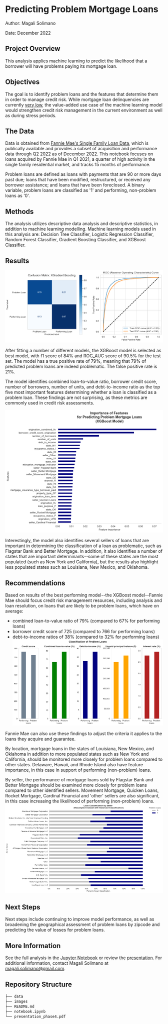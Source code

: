 # Predicting Problem Mortgage Loans

Author: Magali Solimano

Date: December 2022

## Project Overview

This analysis applies machine learning to predict the likelihood that a borrower will have problems paying its mortgage loan.

## Objectives

The goal is to identify problem loans and the features that determine them in order to manage credit risk. While mortgage loan delinquencies are currently [very low](https://www.newyorkfed.org/microeconomics/hhdc), the value-added use case of
the machine learning model would strengthen credit risk management in the current environment as well as during stress periods.

## The Data

Data is obtained from [Fannie Mae's Single Family Loan Data](https://capitalmarkets.fanniemae.com/credit-risk-transfer/single-family-credit-risk-transfer/fannie-mae-single-family-loan-performance-data), which is publically available and provides a subset of acquisition and performance data through Q2 2022 as of December 2022. This notebook focuses on loans acquired by Fannie Mae in Q1 2021, a quarter of high activity in the single family residential market, and tracks 15 months of performance.

Problem loans are defined as loans with payments that are 90 or more days past due; loans that have been modified, restructured, or received any borrower assistance; and loans that have been foreclosed. A binary variable, problem loans are classified as '1' and performing, non-problem loans as '0'.

## Methods
The analysis utilizes descriptive data analysis and descriptive statistics, in addition to machine learning modelling. Machine learning models used in this analysis are: Decision Tree Classifier, Logistic Regression Classifier, Random Forest Classifier, Gradient Boosting Classifier, and XGBoost Classifier.

## Results
![cm_auc](./images/cm_auc.png)

After fitting a number of different models, the XGBoost model is selected as best model, with f1 score of 84% and ROC_AUC score of 90.5% for the test set. The model has a true positive rate of 79%, meaning that 79% of predicted problem loans are indeed problematic. The false positive rate is 21%.

The model identifies combined loan-to-value ratio, borrower credit score, number of borrowers, number of units, and debt-to-income ratio as the top five most important features determining whether a loan is classified
as a problem loan. These findings are not surprising, as these metrics are commonly used in credit risk assessments.

![feature_importance](./images/feature_importance.png)

Interestingly, the model also identifies several sellers of loans that are important in determining the classification of a loan as problematic, such as Flagstar Bank and Better Mortgage. In addition, it also identifies a number of states that are important determinants--some of these states are the most populated (such as New York and California), but the results also highlight less populated states such as Louisiana, New Mexico, and Oklahoma.

## Recommendations
Based on results of the best performing model--the XGBoost model--Fannie Mae should focus credit risk management resources, including analysis and loan resolution, on loans that are likely to be problem loans,
which have on average:

- combined loan-to-value ratio of 79% (compared to 67% for performing loans)
- borrower credit score of 725 (compared to 766 for performing loans)
- debt-to-income ratios of 38% (compared to 32% for performing loans)
![classification_by_feature](./images/classification_by_feature.png)

Fannie Mae can also use these findings to adjust the criteria it applies to the loans they acquire and guarantee.

By location, mortgage loans in the states of Louisiana, New Mexico, and Oklahoma in addition to more populated states such as New York and California, should be monitored more closely for problem loans compared to other states. Delaware, Hawaii, and Rhode Island also have feature importance, in this case in support of performing (non-problem) loans.

By seller, the performance of mortgage loans sold by Flagstar Bank and Better Mortgage should be examined more closely for problem loans compared to other identified sellers. Movement Mortgage, Quicken Loans, Rocket Mortgage,
Cardinal Financial and 'other' sellers are also significant, in this case increasing the likelihood of performing (non-problem) loans.
![classification_by_seller](./images/classification_by_seller_stacked.png)

## Next Steps
Next steps include continuing to improve model performance, as well as broadening the geographical assessment of problem loans by zipcode and predicting the value of losses for problem loans.

## More Information
See the full analysis in the [Jupyter Notebook](https://github.com/magalisolimano/predicting_problem_mortgages/blob/master/notebook.ipynb) or review the [presentation](https://github.com/magalisolimano/time-series/blob/main/presentation_phase4.pdf). For additional information, contact Magali Solimano at magali.solimano@gmail.com.


## Repository Structure
```
├── data
├── images
├── README.md
├── notebook.ipynb
└── presentation_phase4.pdf
```
